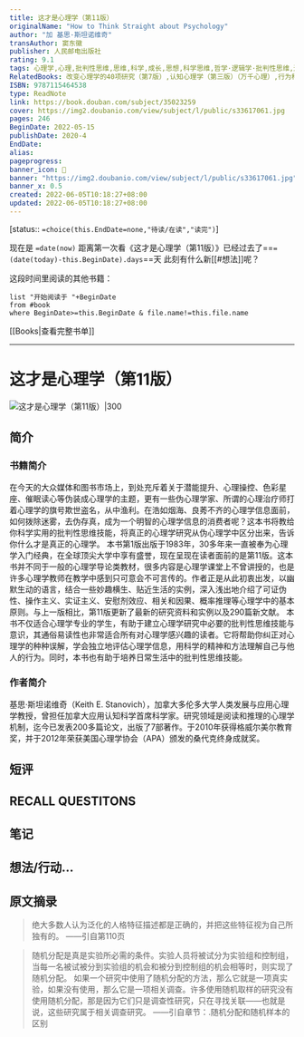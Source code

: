 ```yaml
---
title: 这才是心理学（第11版）
originalName: "How to Think Straight about Psychology"
author: "加 基思·斯坦诺维奇"
transAuthor: 窦东徽
publisher: 人民邮电出版社
rating: 9.1
tags: 心理学,心理,批判性思维,思维,科学,成长,思想,科学思维,哲学·逻辑学·批判性思维,连岳推荐,book
RelatedBooks: 改变心理学的40项研究（第7版）,认知心理学（第三版）（万千心理）,行为科学研究方法（第四版）,社会性动物（第12版）,不确定世界的理性选择,心理学与生活（第19版）,态度改变与社会影响,被讨厌的勇气,亲密关系,为什么学生不喜欢上学?
ISBN: 9787115464538
type: ReadNote
link: https://book.douban.com/subject/35023259
cover: https://img2.doubanio.com/view/subject/l/public/s33617061.jpg
pages: 246
BeginDate: 2022-05-15
publishDate: 2020-4
EndDate:
alias:
pageprogress:
banner_icon: 📖
banner: "https://img2.doubanio.com/view/subject/l/public/s33617061.jpg"
banner_x: 0.5
created: 2022-06-05T10:18:27+08:00
updated: 2022-06-05T10:18:27+08:00
---
```

[status:: `=choice(this.EndDate=none,"待读/在读","读完")`]

现在是 `=date(now)`
距离第一次看《这才是心理学（第11版）》已经过去了==`=(date(today)-this.BeginDate).days`==天
此刻有什么新[[#想法]]呢？


这段时间里阅读的其他书籍：

```dataview
list "开始阅读于 "+BeginDate
from #book 
where BeginDate>=this.BeginDate & file.name!=this.file.name
```

[[Books|查看完整书单]]

---
# 这才是心理学（第11版）

![这才是心理学（第11版）|300](https://img2.doubanio.com/view/subject/l/public/s33617061.jpg)

## 简介
### 书籍简介

在今天的大众媒体和图书市场上，到处充斥着关于潜能提升、心理操控、色彩星座、催眠读心等伪装成心理学的主题，更有一些伪心理学家、所谓的心理治疗师打着心理学的旗号欺世盗名，从中渔利。在浩如烟海、良莠不齐的心理学信息面前，如何拨除迷雾，去伪存真，成为一个明智的心理学信息的消费者呢？这本书将教给你科学实用的批判性思维技能，将真正的心理学研究从伪心理学中区分出来，告诉你什么才是真正的心理学。
本书第1版出版于1983年，30多年来一直被奉为心理学入门经典，在全球顶尖大学中享有盛誉，现在呈现在读者面前的是第11版。这本书并不同于一般的心理学导论类教材，很多内容是心理学课堂上不曾讲授的，也是许多心理学教师在教学中感到只可意会不可言传的。作者正是从此初衷出发，以幽默生动的语言，结合一些妙趣横生、贴近生活的实例，深入浅出地介绍了可证伪性、操作主义、实证主义、安慰剂效应、相关和因果、概率推理等心理学中的基本原则。与上一版相比，第11版更新了最新的研究资料和实例以及290篇新文献。
本书不仅适合心理学专业的学生，有助于建立心理学研究中必要的批判性思维技能与意识，其通俗易读性也非常适合所有对心理学感兴趣的读者。它将帮助你纠正对心理学的种种误解，学会独立地评估心理学信息，用科学的精神和方法理解自己与他人的行为。同时，本书也有助于培养日常生活中的批判性思维技能。


### 作者简介

基思·斯坦诺维奇（Keith E. Stanovich），加拿大多伦多大学人类发展与应用心理学教授，曾担任加拿大应用认知科学首席科学家。研究领域是阅读和推理的心理学机制，迄今已发表200多篇论文，出版了7部著作。于2010年获得格威尔美尔教育奖，并于2012年荣获美国心理学协会（APA）颁发的桑代克终身成就奖。


## 短评

## RECALL QUESTITONS

## 笔记

## 想法/行动...

## 原文摘录
> 绝大多数人认为泛化的人格特征描述都是正确的，并把这些特征视为自己所独有的。
——引自第110页

> 随机分配是真是实验所必需的条件。实验人员将被试分为实验组和控制组，当每一名被试被分到实验组的机会和被分到控制组的机会相等时，则实现了随机分配。
如果一个研究中使用了随机分配的方法，那么它就是一项真实验，如果没有使用，那么它是一项相关调查。许多使用随机取样的研究没有使用随机分配，那是因为它们只是调查性研究，只在寻找关联——也就是说，这些研究属于相关调查研究。
——引自章节：.随机分配和随机样本的区别

## 
